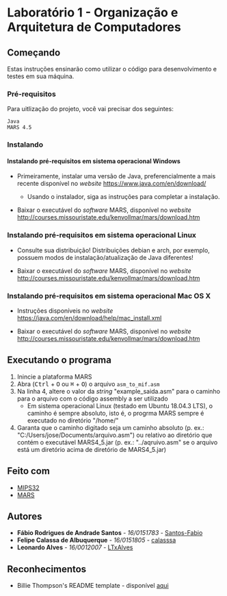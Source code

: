 # Laboratório 1 - Organização e Arquitetura de Computadores

## Começando

Estas instruções ensinarão como utilizar o código para desenvolvimento e testes em sua máquina.

### Pré-requisitos

Para uitlização do projeto, você vai precisar dos seguintes:

```none
Java
MARS 4.5
```

### Instalando

#### Instalando pré-requisitos em sistema operacional Windows

* Primeiramente, instalar uma versão de Java, preferencialmente a mais recente disponível no _website_ <https://www.java.com/en/download/>
  * Usando o instalador, siga as instruções para completar a instalação.

* Baixar o executável do _software_ MARS, disponível no _website_ <http://courses.missouristate.edu/kenvollmar/mars/download.htm>

### Instalando pré-requisitos em sistema operacional Linux

* Consulte sua distribuição! Distribuições debian e arch, por exemplo, possuem modos de instalação/atualização de Java diferentes!

* Baixar o executável do _software_ MARS, disponível no _website_ <http://courses.missouristate.edu/kenvollmar/mars/download.htm>

### Instalando pré-requisitos em sistema operacional Mac OS X

* Instruções disponíveis no _website_ <https://java.com/en/download/help/mac_install.xml>

* Baixar o executável do _software_ MARS, disponível no _website_ <http://courses.missouristate.edu/kenvollmar/mars/download.htm>

## Executando o programa

1. Inincie a plataforma MARS
2. Abra (<kbd>Ctrl</kbd> + <kbd>O</kbd> ou <kbd>&#8984;</kbd> + <kbd>O</kbd>) o arquivo `asm_to_mif.asm`
3. Na linha 4, altere o valor da _string_ "example_saida.asm" para o caminho para o arquivo com o código assembly a ser utilizado
    * Em sistema operacional Linux (testado em Ubuntu 18.04.3 LTS), o caminho é sempre absoluto, isto é, o progrma MARS sempre é executado no diretório "/home/"
4. Garanta que o caminho digitado seja um caminho absoluto (p. ex.: "C:/Users/jose/Documents/arquivo.asm") ou relativo ao diretório que contém o executável MARS4_5.jar (p. ex.: "../aqruivo.asm" se o arquivo está um diretório acima de diretório de MARS4_5.jar)

## Feito com

* [MIPS32](https://www.mips.com/products/architectures/mips32-2/)
* [MARS](http://courses.missouristate.edu/kenvollmar/mars/)

## Autores

* **Fábio Rodrigues de Andrade Santos** - *16/0151783* - [Santos-Fabio](https://github.com/Santos-Fabio "GitHub de Fábio")
* **Felipe Calassa de Albuquerque** - *16/0151805* - [calasssa](https://github.com/calasssa "GitHub de Felipe")
* **Leonardo Alves** - *16/0012007* - [LTxAlves](https://github.com/LTxAlves "GitHub de Leonardo")

## Reconhecimentos

* Billie Thompson's README template - disponível [aqui](https://gist.github.com/PurpleBooth/109311bb0361f32d87a2#file-readme-template-md)
